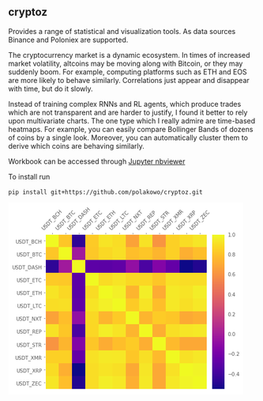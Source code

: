 ## cryptoz

Provides a range of statistical and visualization tools. As data sources Binance and Poloniex are supported.

The cryptocurrency market is a dynamic ecosystem. In times of increased market volatility, altcoins may be moving along with Bitcoin, or they may suddenly boom. For example, computing platforms such as ETH and EOS are more likely to behave similarly. Correlations just appear and disappear with time, but do it slowly.

Instead of training complex RNNs and RL agents, which produce trades which are not transparent and are harder to justify, I found it better to rely upon multivariate charts. The one type which I really admire are time-based heatmaps. For example, you can easily compare Bollinger Bands of dozens of coins by a single look. Moreover, you can automatically cluster them to derive which coins are behaving similarly.

Workbook can be accessed through [Jupyter nbviewer](http://nbviewer.jupyter.org/github/polakowo/cryptoz/blob/master/Workbook.ipynb)

To install run
```
pip install git+https://github.com/polakowo/cryptoz.git
```

![corr-matrix](corr-matrix.png)
